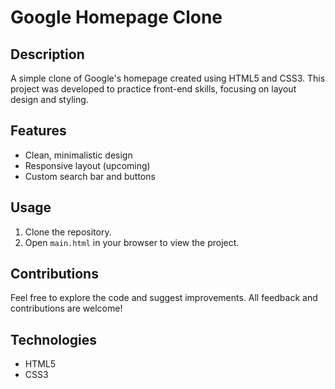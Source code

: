 # Google Homepage Clone

## Description
A simple clone of Google's homepage created using HTML5 and CSS3. This project was developed to practice front-end skills, focusing on layout design and styling.

## Features
- Clean, minimalistic design
- Responsive layout (upcoming)
- Custom search bar and buttons

## Usage
1. Clone the repository.
2. Open `main.html` in your browser to view the project.

## Contributions
Feel free to explore the code and suggest improvements. All feedback and contributions are welcome!

## Technologies
- HTML5
- CSS3